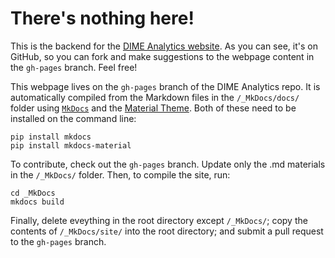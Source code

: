 # There's nothing here!

This is the backend for the [DIME Analytics website](https://worldbank.github.io/dimeanalytics/). As you can see, it's on GitHub, so you can fork and make suggestions to the webpage content in the `gh-pages` branch. Feel free!

This webpage lives on the `gh-pages` branch of the DIME Analytics repo. It is automatically compiled from the Markdown files in the `/_MkDocs/docs/` folder using [`MkDocs`](https://www.mkdocs.org) and the [Material Theme](https://squidfunk.github.io/mkdocs-material/). Both of these need to be installed on the command line:

```
pip install mkdocs
pip install mkdocs-material
```

To contribute, check out the `gh-pages` branch. Update only the .md materials in the `/_MkDocs/` folder. Then, to compile the site, run:

```
cd _MkDocs
mkdocs build
```

Finally, delete eveything in the root directory except `/_MkDocs/`; copy the contents of `/_MkDocs/site/` into the root directory; and submit a pull request to the `gh-pages` branch.
